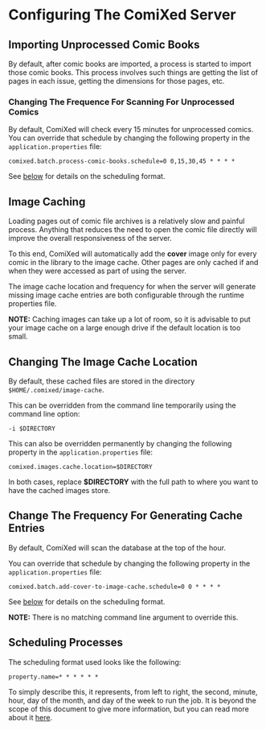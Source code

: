 # Configuring The ComiXed Server

## Importing Unprocessed Comic Books

By default, after comic books are imported, a process is started to import
those comic books. This process involves such things are getting the list
of pages in each issue, getting the dimensions for those pages, etc.

### Changing The Frequence For Scanning For Unprocessed Comics

By default, ComiXed will check every 15 minutes for unprocessed comics. You
can override that schedule by changing the following property in the
```application.properties``` file:

    comixed.batch.process-comic-books.schedule=0 0,15,30,45 * * * *

See [below](Scheduling-Processes) for details on the scheduling format.

## Image Caching

Loading pages out of comic file archives is a relatively slow and painful
process. Anything that reduces the need to open the comic file directly
will improve the overall responsiveness of the server.

To this end, ComiXed will automatically add the **cover** image only for
every comic in the library to the image cache. Other pages are only
cached if and when they were accessed as part of using the server.

The image cache location and frequency for when the server will generate
missing image cache entries are both configurable through the runtime
properties file.

**NOTE:** Caching images can take up a lot of room, so it is advisable
to put your image cache on a large enough drive if the default location
is too small.


## Changing The Image Cache Location

By default, these cached files are stored in the directory
```$HOME/.comixed/image-cache```.

This can be overridden from the command line temporarily using the
command line option:

    -i $DIRECTORY

This can also be overridden permanently by changing the following
property in the ```application.properties``` file:

    comixed.images.cache.location=$DIRECTORY

In both cases, replace **$DIRECTORY** with the full path to where you
want to have the cached images store.


## Change The Frequency For Generating Cache Entries 

By default, ComiXed will scan the database at the top of the hour. 

You can override that schedule by changing the following property in the
```application.properties``` file:

    comixed.batch.add-cover-to-image-cache.schedule=0 0 * * * *

See [below](Scheduling-Processes) for details on the scheduling format.

**NOTE:** There is no matching command line argument to override this.



## Scheduling Processes

The scheduling format used looks like the following:

    property.name=* * * * * *

To simply describe this, it represents, from left to right, the second,
minute, hour, day of the month, and day of the week to run the job. It is
beyond the scope of this document to give more information, but you can
read more about it
[here](https://spring.io/blog/2020/11/10/new-in-spring-5-3-improved-cron-expressions#usage).
